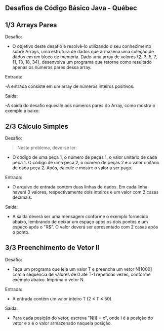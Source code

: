 ## Desafios de Código Básico Java - Québec

## 1/3 Arrays Pares

Desafio:

- O objetivo deste desafio é resolvê-lo utilizando o seu conhecimento sobre Arrays, 
uma estrutura de dados que armazena uma coleção de dados em um bloco de memória. 
Dado uma array de valores {2, 3, 5, 7, 11, 13, 18, 34}, desenvolva um programa que retorne 
como resultado apenas os números pares dessa array.

Entrada:

-A entrada consiste em um array de números inteiros positivos.

Saída:

-A saída do desafio equivale aos números pares do Array, como mostra o exemplo a baixo:


## 2/3 Cálculo Simples

Desafio:

>Neste problema, deve-se ler:

- O código de uma peça 1, o número de peças 1, o valor unitário de cada peça 1. O código de 
uma peça 2, o número de peças 2 e o valor unitário de cada peça 2. Após, calcule e mostre o 
valor a ser pago.

Entrada:

- O arquivo de entrada contém duas linhas de dados. Em cada linha haverá 3 valores, respectivamente 
dois inteiros e um valor com 2 casas decimais.

Saída:
- A saída deverá ser uma mensagem conforme o exemplo fornecido abaixo, lembrando de deixar um espaço 
após os dois pontos e um espaço após o "R$". O valor deverá ser apresentado com 2 casas após o ponto.

## 3/3 Preenchimento de Vetor II

Desafio:

- Faça um programa que leia um valor T e preencha um vetor N[1000] com a sequência de valores de 0 até T-1 repetidas vezes, conforme exemplo abaixo. Imprima o vetor N.

Entrada:

- A entrada contém um valor inteiro T (2 ≤ T ≤ 50).

Saída:

- Para cada posição do vetor, escreva "N[i] = x", onde i é a posição do vetor e x é o valor armazenado naquela posição.
